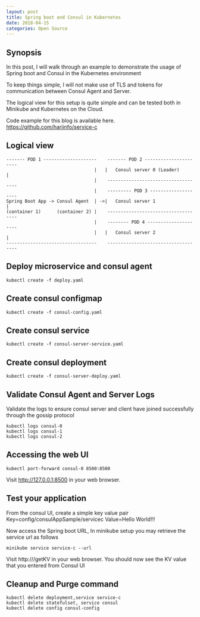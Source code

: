 ```yaml
---
layout: post
title: Spring boot and Consul in Kubernetes
date: 2018-04-15
categories: Open Source
---
```


## Synopsis
In this post, I will walk through an example to demonstrate the usage of
Spring boot and Consul in the Kubernetes environment

To keep things simple, I will not make use of TLS and tokens for communication between
Consul Agent and Server.

The logical view for this setup is quite simple and can be tested both in Minikube
and Kubernetes on the Cloud.

Code example for this blog is available here.
https://github.com/hariinfo/service-c

## Logical view

```
------- POD 1 --------------------    ------- POD 2 ----------------------
                                 |   |   Consul server 0 (Leader)         |
                                 |    ------------------------------------
                                 |    --------- POD 3 --------------------  
Spring Boot App -> Consul Agent  | ->|   Consul server 1                  |
(container 1)      (container 2) |    ------------------------------------
                                 |    -------- POD 4 ---------------------       
                                 |   |   Consul server 2                  |
----------------------------------    ------------------------------------
```

## Deploy microservice and consul agent
```
kubectl create -f deploy.yaml    
```

## Create consul configmap
```
kubectl create -f consul-config.yaml
```

## Create consul service
```
kubectl create -f consul-server-service.yaml
```

## Create consul deployment
```
kubectl create -f consul-server-deploy.yaml
```

## Validate Consul Agent and Server Logs
Validate the logs to ensure consul server and client have joined successfully
through the gossip protocol
```
kubectl logs consul-0
kubectl logs consul-1
kubectl logs consul-2
```

## Accessing the web UI
```
kubectl port-forward consul-0 8500:8500
```
Visit http://127.0.0.1:8500 in your web browser.

## Test your application
From the consul UI, create a simple key value pair
Key=config/consulAppSample/servicec
Value=Hello World!!!

Now access the Spring boot URL, In minikube setup you may retrieve the service url
as follows

```
minikube service service-c --url
```
Visit http://<Spring Boot URL>/getKV in your web browser.
You should now see the KV value that you entered from Consul UI



## Cleanup and Purge command
```
kubectl delete deployment,service service-c
kubectl delete statefulset, service consul
kubectl delete config consul-config

```
